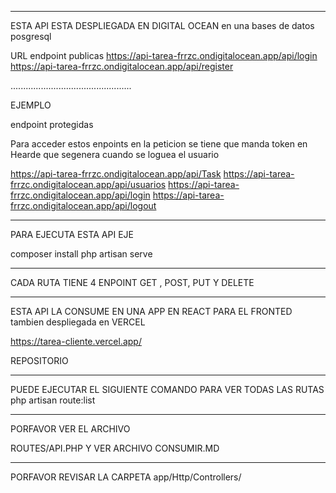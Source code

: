 *************************************
ESTA API ESTA DESPLIEGADA EN  DIGITAL OCEAN
en una bases de datos posgresql



URL 
endpoint  publicas
https://api-tarea-frrzc.ondigitalocean.app/api/login
https://api-tarea-frrzc.ondigitalocean.app/api/register



................................................



EJEMPLO 

endpoint protegidas

Para acceder estos enpoints en la peticion  se tiene que manda token en  Hearde que segenera cuando se loguea el usuario

https://api-tarea-frrzc.ondigitalocean.app/api/Task
https://api-tarea-frrzc.ondigitalocean.app/api/usuarios
https://api-tarea-frrzc.ondigitalocean.app/api/login
https://api-tarea-frrzc.ondigitalocean.app/api/logout



**********************************
PARA EJECUTA ESTA API  EJE

composer install
php artisan serve

********************************************************
CADA  RUTA TIENE  4 ENPOINT  GET , POST, PUT Y DELETE 
************************************************

ESTA API LA CONSUME EN UNA APP EN REACT PARA EL FRONTED
tambien despliegada en VERCEL 

https://tarea-cliente.vercel.app/

REPOSITORIO


********************************************************
PUEDE EJECUTAR EL SIGUIENTE COMANDO  PARA VER TODAS LAS RUTAS
php artisan route:list 

**************************************
PORFAVOR VER EL ARCHIVO  

ROUTES/API.PHP 
Y VER ARCHIVO CONSUMIR.MD
*******************************************
PORFAVOR REVISAR LA CARPETA
app/Http/Controllers/
